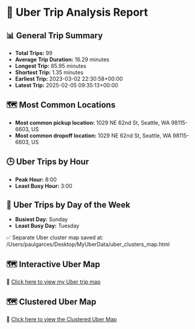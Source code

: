 # 🚖 Uber Trip Analysis Report

## 📊 General Trip Summary

- **Total Trips:** 99
- **Average Trip Duration:** 16.29 minutes
- **Longest Trip:** 85.95 minutes
- **Shortest Trip:** 1.35 minutes
- **Earliest Trip:** 2023-03-02 22:30:58+00:00
- **Latest Trip:** 2025-02-05 09:35:13+00:00

## 🗺️ Most Common Locations

- **Most common pickup location:** 1029 NE 62nd St, Seattle, WA 98115-6603, US
- **Most common dropoff location:** 1029 NE 62nd St, Seattle, WA 98115-6603, US

## 🕒 Uber Trips by Hour

- **Peak Hour:** 8:00
- **Least Busy Hour:** 3:00

## 📅 Uber Trips by Day of the Week

- **Busiest Day:** Sunday
- **Least Busy Day:** Tuesday

✅ Separate Uber cluster map saved at: /Users/paulgarces/Desktop/MyUberData/uber_clusters_map.html
## 🗺️ Interactive Uber Map

🔗 [Click here to view my Uber trip map](https://paulgarces.github.io/MyUberData/myubermap.html)

## 🗺️ Clustered Uber Map

🔗 [Click here to view the Clustered Uber Map](https://paulgarces.github.io/MyUberData/uber_clusters_map.html)
